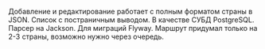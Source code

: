Добавление и редактирование работает с полным форматом страны в JSON. Список с постраничным выводом. В качестве СУБД PostgreSQL. Парсер на Jackson. Для миграций Flyway. Маршрут придумал только на 2-3 страны, возможно нужно через очередь. 
